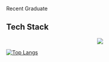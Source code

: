 Recent Graduate

<h2>Tech Stack</h2>
<p align="center">
  <a href="https://skillicons.dev">
    <img src="https://skillicons.dev/icons?i=py,ts,js,bash,java,cpp,c,lua,vue,flask,tailwind,html,css&perline=8" />
  </a>
</p>

[![Top Langs](https://github-readme-stats.vercel.app/api/top-langs/?username=deepajarout&layout=compact)](https://github.com/deepajarout)

